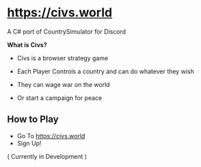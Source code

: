 # **https://civs.world**

A C# port of CountrySimulator for Discord

**What is Civs?**

- Civs is a browser strategy game

- Each Player Controls a country and can do whatever they wish

- They can wage war on the world
- Or start a campaign for peace


## How to Play

- Go To https://civs.world
- Sign Up!

( Currently in Development )
